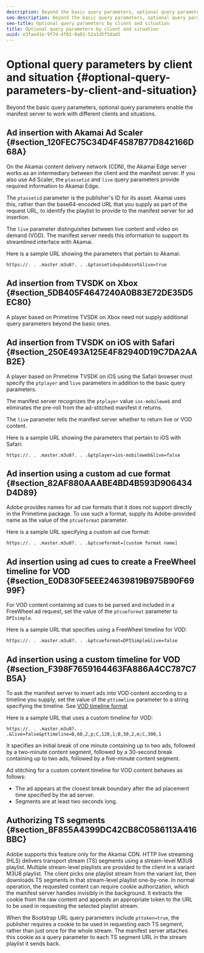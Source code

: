 ```yaml
---
description: Beyond the basic query parameters, optional query parameters enable the manifest server to work with different clients and situations.
seo-description: Beyond the basic query parameters, optional query parameters enable the manifest server to work with different clients and situations.
seo-title: Optional query parameters by client and situation
title: Optional query parameters by client and situation
uuid: e3fae41e-9f7d-4f01-9a01-52a1d5f5dad5
---
```


# Optional query parameters by client and situation {#optional-query-parameters-by-client-and-situation}

Beyond the basic query parameters, optional query parameters enable the manifest server to work with different clients and situations.

## Ad insertion with Akamai Ad Scaler {#section_120FEC75C34D4F4587B77D842166D68A}

On the Akamai content delivery network (CDN), the Akamai Edge server works as an intermediary between the client and the manifest server. If you also use Ad Scaler, the `ptassetid` and `live` query parameters provide required information to Akamai Edge.

The `ptassetid` parameter is the publisher's ID for its asset. Akamai uses this, rather than the base64-encoded URL that you supply as part of the request URL, to identify the playlist to provide to the manifest server for ad insertion.

The `live` parameter distinguishes between live content and video on demand (VOD). The manifest server needs this information to support its streamlined interface with Akamai.

Here is a sample URL showing the parameters that pertain to Akamai: 

```
https://. . .master.m3u8?. . .&ptassetid=pubAsset&live=true
```

## Ad insertion from TVSDK on Xbox {#section_5DB405F4647240A0B83E72DE35D5EC80}

A player based on Primetime TVSDK on Xbox need not supply additional query parameters beyond the basic ones.

## Ad insertion from TVSDK on iOS with Safari {#section_250E493A125E4F82940D19C7DA2AAB2E}

A player based on Primetime TVSDK on iOS using the Safari browser must specify the `ptplayer` and `live` parameters in addition to the basic query parameters.

The manifest server recognizes the `ptplayer` value `ios-mobileweb` and eliminates the pre-roll from the ad-stitched manifest it returns.

The `live` parameter tells the manifest server whether to return live or VOD content.

Here is a sample URL showing the parameters that pertain to iOS with Safari: 

```
https://. . .master.m3u8?. . .&ptplayer=ios-mobileweb&live=false
```

## Ad insertion using a custom ad cue format {#section_82AF880AAABE4BD4B593D906434D4D89}

Adobe provides names for ad cue formats that it does not support directly in the Primetime package. To use such a format, supply its Adobe-provided name as the value of the `ptcueformat` parameter.

Here is a sample URL specifying a custom ad cue format: 

```
https://. . .master.m3u8?. . .&ptcueformat=[custom format name]
```

## Ad insertion using ad cues to create a FreeWheel timeline for VOD {#section_E0D830F5EEE24639819B975B90F6999F}

For VOD content containing ad cues to be parsed and included in a FreeWheel ad request, set the value of the `ptcueformat` parameter to `DPIsimple`.

Here is a sample URL that specifies using a FreeWheel timeline for VOD: 

```
https://. . .master.m3u8?. . .&ptcueformat=DPISimple&live=false
```

## Ad insertion using a custom timeline for VOD {#section_F398F7659164463FA886A4CC787C7B5A}

To ask the manifest server to insert ads into VOD content according to a timeline you supply, set the value of the `pttimeline` parameter to a string specifying the timeline. See [VOD timeline format](../../msapi-topics/ms-changes-vod-timeline/ms-api-timeline-format.md)

Here is a sample URL that uses a custom timeline for VOD: 

```
https://. . .master.m3u8?. . .&live=false&pttimeline=B,60,2,p;C,120,1;B,30,2,m;C,300,1
```

It specifies an initial break of one minute containing up to two ads, followed by a two-minute content segment, followed by a 30-second break containing up to two ads, followed by a five-minute content segment.

Ad stitching for a custom content timeline for VOD content behaves as follows:

* The ad appears at the closest break boundary after the ad placement time specified by the ad server. 
* Segments are at least two seconds long.

## Authorizing TS segments {#section_BF855A4399DC42CB8C0586113A416BBC}

Adobe supports this feature only for the Akamai CDN. HTTP live streaming (HLS) delivers transport stream (TS) segments using a stream-level M3U8 playlist. Multiple stream-level playlists are provided to the client in a variant M3U8 playlist. The client picks one playlist stream from the variant list, then downloads TS segments in that stream-level playlist one-by-one. In normal operation, the requested content can require cookie authorization, which the manifest server handles invisibly in the background. It extracts the cookie from the raw content and appends an appropriate token to the URL to be used in requesting the selected playlist stream.

When the Bootstrap URL query parameters include `pttoken=true`, the publisher requires a cookie to be used in requesting each TS segment, rather than just once for the whole stream. The manifest server attaches this cookie as a query parameter to each TS segment URL in the stream playlist it sends back. 
